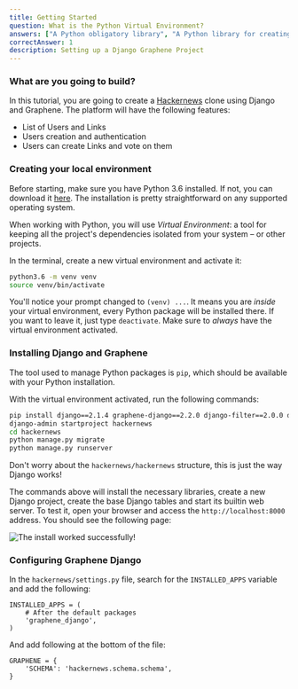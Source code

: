 ```yaml
---
title: Getting Started
question: What is the Python Virtual Environment?
answers: ["A Python obligatory library", "A Python library for creating isolated projects", "Base Python application for running GraphQL", "Python app for Django"]
correctAnswer: 1
description: Setting up a Django Graphene Project
---
```


### What are you going to build?
In this tutorial, you are going to create a [Hackernews](https://news.ycombinator.com) clone using Django and Graphene. The platform will have the following features:

* List of Users and Links
* Users creation and authentication
* Users can create Links and vote on them

### Creating your local environment
Before starting, make sure you have Python 3.6 installed. If not, you can download it [here](https://www.python.org/downloads/). The installation is pretty straightforward on any supported operating system.

When working with Python, you will use *Virtual Environment*: a tool for keeping all the project's dependencies isolated from your system – or other projects.

<Instruction>

In the terminal, create a new virtual environment and activate it:

```bash
python3.6 -m venv venv
source venv/bin/activate
```

</Instruction>

You'll notice your prompt changed to `(venv) ...`. It means you are *inside* your virtual environment, every Python package will be installed there. If you want to leave it, just type `deactivate`. Make sure to *always* have the virtual environment activated.

### Installing Django and Graphene
The tool used to manage Python packages is `pip`, which should be available with your Python installation.

<Instruction>

With the virtual environment activated, run the following commands:

```bash
pip install django==2.1.4 graphene-django==2.2.0 django-filter==2.0.0 django-graphql-jwt==0.1.5
django-admin startproject hackernews
cd hackernews
python manage.py migrate
python manage.py runserver
```

</Instruction>

Don't worry about the `hackernews/hackernews` structure, this is just the way Django works!

The commands above will install the necessary libraries, create a new Django project, create the base Django tables and start its builtin web server. To test it, open your browser and access the `http://localhost:8000` address. You should see the following page:

![The install worked successfully!](https://i.imgur.com/QDZzLye.png)

### Configuring Graphene Django

<Instruction>

In the `hackernews/settings.py` file, search for the `INSTALLED_APPS` variable and add the following:

```python(path=".../graphql-python/hackernews/hackernews/settings.py")
INSTALLED_APPS = (
    # After the default packages
    'graphene_django',
)
```

</Instruction>

<Instruction>

And add following at the bottom of the file:

```python(path=".../graphql-python/hackernews/hackernews/settings.py")
GRAPHENE = {
    'SCHEMA': 'hackernews.schema.schema',
}
```

</Instruction>
